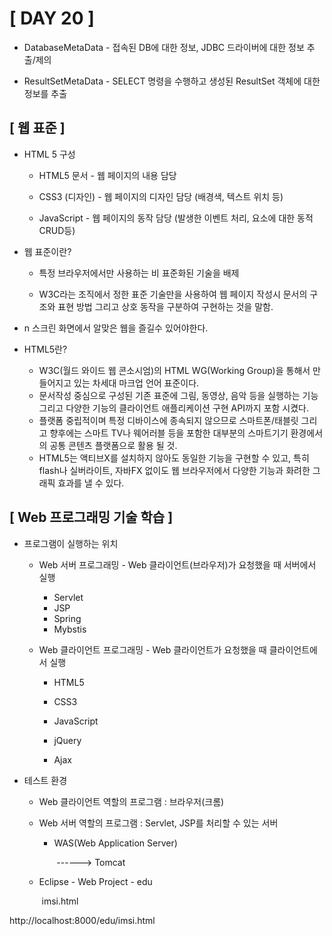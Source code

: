 # [ DAY 20 ]



- DatabaseMetaData - 접속된 DB에 대한 정보, JDBC 드라이버에 대한 정보 추출/제의

- ResultSetMetaData - SELECT 명령을 수행하고 생성된 ResultSet 객체에 대한 정보를 추출



## [ 웹 표준 ]

- HTML 5 구성

  - HTML5 문서 - 웹 페이지의 내용 담당

  - CSS3 (디자인) - 웹 페이지의 디자인 담당 (배경색, 텍스트 위치 등)

  - JavaScript - 웹 페이지의 동작 담당 (발생한 이벤트 처리, 요소에 대한 동적 CRUD등)

    

- 웹 표준이란?

  - 특정 브라우저에서만 사용하는 비 표준화된 기술을 배제

  - W3C라는 조직에서 정한 표준 기술만을 사용하여 웹 페이지 작성시 문서의 구조와 표현 방법 그리고 상호 동작을 구분하여 구현하는 것을 말함.

    

- n 스크린 화면에서 알맞은 웹을 즐길수 있어야한다.

  

- HTML5란?

  - W3C(월드 와이드 웹 콘소시엄)의 HTML WG(Working Group)을 통해서 만들어지고 있는 차세대 마크업 언어 표준이다.
  - 문서작성 중심으로 구성된 기존 표준에 그림, 동영상, 음악 등을 실행하는 기능 그리고 다양한 기능의 클라이언트 애플리케이션 구현 API까지 포함 시켰다.
  - 플랫폼 중립적이며 특정 디바이스에 종속되지 않으므로 스마트폰/태블릿 그리고 향후에는 스마트 TV나 웨어러블 등을 포함한 대부분의 스마트기기 환경에서의 공통 콘텐츠 플랫폼으로 활용 될 것.
  - HTML5는 액티브X를 설치하지 않아도 동일한 기능을 구현할 수 있고, 특히 flash나 실버라이트, 자바FX 없이도 웹 브라우저에서 다양한 기능과 화려한 그래픽 효과를 낼 수 있다.



## [ Web 프로그래밍 기술 학습 ]

- 프로그램이 실행하는 위치

  - Web 서버 프로그래밍 - Web 클라이언트(브라우저)가 요청했을 때 서버에서 실행

    - Servlet
    - JSP
    - Spring
    - Mybstis

  - Web 클라이언트 프로그래밍 - Web 클라이언트가 요청했을 때 클라이언트에서 실행

    - HTML5

    - CSS3

    - JavaScript

    - jQuery

    - Ajax

      

- 테스트 환경

  - Web 클라이언트 역할의 프로그램 : 브라우저(크롬)

  - Web 서버 역할의 프로그램 : Servlet, JSP를 처리할 수 있는 서버

    - WAS(Web Application Server)

      ​	------> Tomcat

  - Eclipse - Web Project - edu

    ​			imsi.html

http://localhost:8000/edu/imsi.html